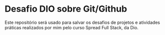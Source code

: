# Desafio DIO sobre Git/Github 

Este repositório será usado para salvar os desafios de projetos e atividades práticas realizados por mim pelo curso Spread Full Stack, da Dio.
